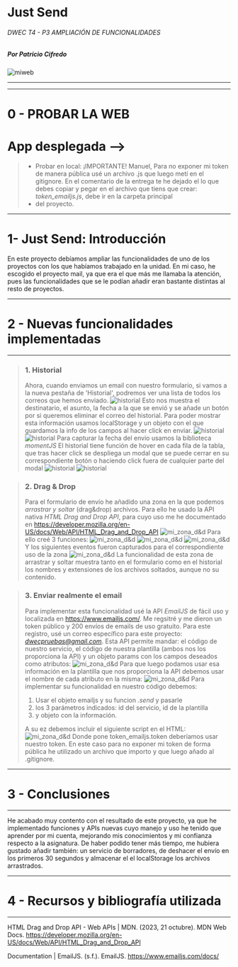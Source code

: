 # Just Send

###### DWEC T4 - P3 AMPLIACIÓN DE FUNCIONALIDADES

##### *Por Patricio Cifredo*

![miweb](/recursos/Captura.JPG)

******
***
0 - PROBAR LA WEB
=

App desplegada -->
=

> * Probar en local: ¡IMPORTANTE! Manuel, Para
> no exponer mi token de manera pública 
> usé un archivo .js que luego
> metí en el gitignore. En el 
> comentario de la entrega te he dejado el
> lo que debes copiar y pegar en el archivo que tiens que crear:
> *token_emailjs.js*, debe ir en la carpeta principal
> * del proyecto.

***
1- Just Send: Introducción
=

En este proyecto debíamos ampliar las funcionalidades de 
uno de los proyectos con los que habíamos trabajado en la unidad.
En mi caso, he escogido el proyecto mail, ya que era
el que más me llamaba la atención, pues las funcionalidades
que se le podían añadir eran bastante distintas al resto
de proyectos.
***
2 - Nuevas funcionalidades implementadas
=
***
> ### 1. Historial
> Ahora, cuando enviamos un email con nuestro formulario,
> si vamos a la nueva pestaña de 'Historial', podremos
> ver una lista de todos los correos que hemos enviado.
> ![historial](/recursos/2.JPG)
> Esto nos muestra el destinatario, el asunto, la fecha
> a la que se envió y se añade un botón por si queremos
> eliminar el correo del historial.
> Para poder mostrar esta información usamos localStorage y un objeto
> con el que guardamos la info de los campos al hacer click en enviar.
> ![historial](/recursos/3.JPG)
> ![historial](/recursos/4.JPG)
> Para capturar la fecha del envio usamos la
> biblioteca *momentJS*
> El historial tiene función de hover en cada fila
> de la tabla, que tras hacer click se despliega un modal
> que se puede cerrar en su correspondiente botón
> o haciendo click fuera de cualquier parte del modal
> ![historial](/recursos/13.JPG)
> ![historial](/recursos/14.JPG)

> ### 2. Drag & Drop
> Para el formulario de envío he añadido una zona
> en la que podemos *arrastrar y soltar* (drag&drop)
> archivos. Para ello he usado la API nativa
> *HTML Drag and Drop API*, para cuyo uso me he documentado
> en https://developer.mozilla.org/en-US/docs/Web/API/HTML_Drag_and_Drop_API
> ![mi_zona_d&d](/recursos/5.JPG)
> Para ello creé 3 funciones:
> ![mi_zona_d&d](/recursos/6.JPG)
> ![mi_zona_d&d](/recursos/7.JPG)
> ![mi_zona_d&d](/recursos/8.JPG)
> Y los siguientes eventos fueron capturados
> para el correspondiente uso de la zona
> ![mi_zona_d&d](/recursos/9.JPG)
> La funcionalidad de esta zona de arrastrar y soltar
> muestra tanto en el formulario como en el historial
> los nombres y extensiones de los archivos soltados, aunque
> no su contenido.


> ### 3. Enviar realmente el email
> Para implementar esta funcionalidad
> usé la API *EmailJS* de fácil uso y localizada
> en https://www.emailjs.com/.
> Me regsitré y me dieron un token público y 200 envíos de emails
> de uso gratuito. Para este registro, usé un correo específico
> para este proyecto: *dwecpruebas@gmail.com*.
> Esta API permite mandar: el código de nuestro servicio,
> el código de nuestra plantilla (ambos
> nos los proporciona la API) y un objeto params
> con los campos deseados como atributos:
> ![mi_zona_d&d](/recursos/10.JPG)
> Para que luego podamos usar esa información
> en la plantilla que nos proporciona la API
> debemos usar el nombre de cada atributo en la misma:
> ![mi_zona_d&d](/recursos/11.JPG)
> Para implementar su funcionalidad en nuestro código debemos:
> 1. Usar el objeto emailjs y su funcion *.send* y pasarle
> 2. los 3 parámetros indicados: id del servicio, id de la plantilla
> 3. y objeto con la información.
> 
> A su ez debemos incluir el siguiente script en
> el HTML:
> ![mi_zona_d&d](/recursos/12.JPG)
> Donde pone token_emailjs.token
> deberíamos usar nuestro token.
> En este caso para no exponer mi token
> de forma pública he utilizado un archivo
> que importo y que luego añado al .gitignore.
>
***

3 - Conclusiones
=
***

He acabado muy contento con el resultado
de este proyecto, ya que he implementado
funciones y APIs nuevas cuyo manejo
y uso he tenido que aprender por mi cuenta,
mejorando mis conocimientos y mi confianza
respecto a la asignatura. De haber podido tener más tiempo,
me hubiera gustado añadir también: un servicio de borradores,
de deshacer el envío en los primeros 30 segundos
y almacenar el el localStorage los archivos arrastrados.
***
4 - Recursos y bibliografía utilizada
=
***

HTML Drag and Drop API - Web APIs | MDN. (2023, 21 octubre). MDN Web Docs. 
https://developer.mozilla.org/en-US/docs/Web/API/HTML_Drag_and_Drop_API

Documentation | EmailJS. (s.f.). EmailJS. 
https://www.emailjs.com/docs/
